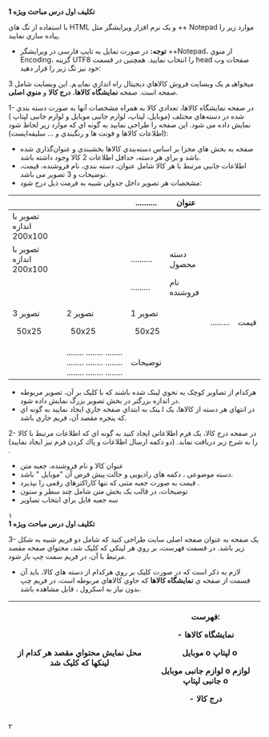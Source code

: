 ﻿**ﺗﮑﻠﯿﻒ اول درس ﻣﺒﺎﺣﺚ وﯾﮋه 1**  

ﺑﺎ اﺳﺘﻔﺎده از ﺗﮓ ﻫﺎي HTML و ﯾﮏ ﻧﺮم اﻓﺰار وﯾﺮاﯾﺸﮕﺮ  ﻣﺜﻞ ++ Notepad ﻣﻮارد زﯾﺮ را ﭘﯿﺎده ﺳﺎزي ﻧﻤﺎﯾﯿﺪ.   

- **ﺗﻮﺟﻪ:** در ﺻﻮرت ﺗﻤﺎﯾﻞ ﺑﻪ ﺗﺎﯾﭗ ﻓﺎرﺳﯽ در وﯾﺮاﯾﺸﮕﺮ ++Notepad، از ﻣﻨﻮي Encoding، ﮔﺰﯾﻨﻪ UTF8 را اﻧﺘﺨﺎب ﻧﻤﺎﯾﯿﺪ. ﻫﻤﭽﻨﯿﻦ در ﻗﺴﻤﺖ head ﺻﻔﺤﺎت وب ﺧﻮد ﻧﯿﺰ ﺗﮓ زﯾﺮ را ﻗﺮار دﻫﯿﺪ:

  <META HTTP-EQUIV="Content-Type" CONTENT="text/html; charset=utf-8"> 

ﻣﯿﺨﻮاﻫﯿ ﻢ ﯾﮏ وﺑﺴﺎﯾﺖ ﻓﺮوش ﮐﺎﻻﻫﺎي دﯾﺠﯿﺘﺎل راه اﻧﺪازي ﻧﻤﺎﯾﯿ ﻢ. اﯾﻦ وﺑﺴﺎﯾﺖ ﺷﺎﻣﻞ 3 ﺻﻔﺤﻪ اﺳﺖ.  ﺻﻔﺤﻪ **ﻧﻤﺎﯾﺸﮕﺎه ﮐﺎﻻﻫﺎ**، **درج ﮐﺎﻻ** و **ﻣﻨﻮي اﺻﻠﯽ**. 

1- در ﺻﻔﺤﻪ ﻧﻤﺎﯾﺸﮕﺎه ﮐﺎﻻﻫﺎ، ﺗﻌﺪادي ﮐﺎﻻ ﺑﻪ ﻫﻤﺮاه ﻣﺸﺨﺼﺎت آﻧﻬﺎ ﺑﻪ ﺻﻮرت دﺳﺘﻪ ﺑﻨﺪي ﺷﺪه در دﺳﺘﻪﻫﺎي ﻣﺨﺘﻠﻒ (ﻣﻮﺑﺎﯾﻞ، ﻟﭙﺘﺎپ، ﻟﻮازم ﺟﺎﻧﺒﯽ ﻣﻮﺑﺎﯾﻞ و ﻟﻮازم ﺟﺎﻧﺒﯽ ﻟﭙﺘﺎپ ) ﻧﻤﺎﯾﺶ داده ﻣﯽ ﺷﻮد. اﯾﻦ ﺻﻔﺤﻪ را ﻃﺮاﺣﯽ ﻧﻤﺎﯾﯿﺪ ﺑﻪ ﮔﻮﻧﻪ اي ﮐﻪ ﻣﻮارد زﯾﺮ ﻟﺤﺎظ ﺷﻮد  (اﻃﻼﻋﺎت ﮐﺎﻻﻫﺎ  و ﻓﻮﻧﺖ ﻫﺎ و رﻧﮕﺒﻨﺪي  و ...  ﺳﻠﯿﻘﻪاﯾﺴﺖ): 

- ﺻﻔﺤﻪ ﺑﻪ ﺑﺨﺶ  ﻫﺎي ﻣﺠﺰا ﺑﺮ اﺳﺎس دﺳﺘﻪﺑﻨﺪي ﮐﺎﻻﻫﺎ ﺑﺨﺸﺒﻨﺪي و ﻋﻨﻮانﮔﺬاري ﺷﺪه ﺑﺎﺷﺪ و ﺑﺮاي ﻫﺮ دﺳﺘﻪ، ﺣﺪاﻗﻞ اﻃﻼﻋﺎت 2 ﮐﺎﻻ وﺟﻮد داﺷﺘﻪ ﺑﺎﺷﺪ.  
- اﻃﻼﻋﺎت ﺟﺎﻧﺒﯽ ﻣﺮﺗﺒﻂ ﺑﺎ ﻫﺮ ﮐﺎﻻ ﺷﺎﻣﻞ ﻋﻨﻮان، دﺳﺘﻪ ﺑﻨﺪي، ﻧﺎم ﻓﺮوﺷﻨﺪه، ﻗﯿﻤﺖ، ﺗﻮﺿﯿﺤﺎت  و 3 ﺗﺼﻮﯾﺮ  ﻣﯽ ﺑﺎﺷﺪ.  
- ﻣﺸﺨﺼﺎت ﻫﺮ ﺗﺼﻮﯾﺮ داﺧﻞ ﺟﺪوﻟﯽ ﺷﺒﯿﻪ ﺑﻪ ﻓﺮﻣﺖ ذﯾﻞ درج ﺷﻮد:  



|||  ..........|ﻋﻨﻮان  |||
| :- | :- | - | - | :- | :- |
|ﺗﺼﻮﯾﺮ  ﺑﺎ اﻧﺪازه  200x100 ||||||
|ﺗﺼﻮﯾﺮ  ﺑﺎ اﻧﺪازه  200x100 ||  ..........|دﺳﺘﻪ ﻣﺤﺼﻮل  |||
|||  .........|ﻧﺎم ﻓﺮوﺷﻨﺪه |||
|<p>ﺗﺼﻮﯾﺮ 3 </p><p>` `50x25</p>|<p>ﺗﺼﻮﯾﺮ 2 </p><p>` `50x25</p>|<p>ﺗﺼﻮﯾﺮ 1 </p><p>` `50x25</p>||  .........|ﻗﯿﻤﺖ |
||........ ........ ........ ........ ........ ........ ........ ........ ........|ﺗﻮﺿﯿﺤﺎت  ||||



- ﻫﺮﮐﺪام از ﺗﺼﺎوﯾﺮ ﮐﻮﭼﮏ ﺑﻪ ﻧﺤﻮي ﻟﯿﻨﮏ ﺷﺪه ﺑﺎﺷﻨﺪ ﮐﻪ ﺑﺎ ﮐﻠﯿﮏ ﺑﺮ آن، ﺗﺼﻮﯾﺮ  ﻣﺮﺑﻮﻃﻪ در  اﻧﺪازه ﺑﺰرﮔﺘﺮ  در ﺑﺨﺶ ﺗﺼﻮﯾﺮ ﺑﺰرگ  ﻧﻤﺎﯾﺶ داده ﺷﻮد.  
- در اﻧﺘﻬﺎي ﻫﺮ دﺳﺘﻪ از ﮐﺎﻻﻫﺎ، ﯾﮏ ﻟ ﯿﻨﮏ ﺑﻪ اﺑﺘﺪاي ﺻﻔﺤﻪ ﺟﺎري  اﯾﺠﺎد ﻧﻤﺎﯾﯿﺪ ﺑﻪ ﮔﻮﻧﻪ اي ﮐﻪ ﭘﻨﺠﺮه ﻣﻘﺼﺪ آن، ﻓﺮﯾﻢ ﺟﺎري ﺑﺎﺷﺪ.  

2- در ﺻﻔﺤﻪ درج ﮐﺎﻻ، ﯾﮏ ﻓﺮم اﻃﻼﻋﺎﺗﯽ اﯾﺠﺎد ﮐﻨﯿﺪ ﺑﻪ ﮔﻮﻧﻪ اي ﮐﻪ اﻃﻼﻋﺎت ﻣﺮﺗﺒﻂ ﺑﺎ ﮐﺎﻻ را ﺑﻪ ﺷﺮح زﯾﺮ درﯾﺎﻓﺖ ﻧﻤﺎﯾﺪ. (دو دﮐﻤﻪ ارﺳﺎل اﻃﻼﻋﺎت و ﭘﺎك ﮐﺮدن ﻓﺮم ﻧﯿﺰ اﯾﺠﺎد ﻧﻤﺎﯾﯿﺪ) . 

- ﻋﻨﻮان ﮐﺎﻻ و ﻧﺎم ﻓﺮوﺷﻨﺪه، ﺟﻌﺒﻪ ﻣﺘﻦ  
- دﺳﺘﻪ ﻣﻮﺿﻮﻋﯽ ، دﮐﻤﻪ ﻫﺎي رادﯾﻮﯾﯽ و ﺣﺎﻟﺖ ﭘﯿﺶ ﻓﺮض آن "ﻣﻮﺑﺎﯾﻞ " ﺑﺎﺷﺪ.  
- ﻗﯿﻤﺖ ﺑﻪ ﺻﻮرت ﺟﻌﺒﻪ ﻣﺘﻨﯽ ﮐﻪ ﺗﻨﻬﺎ ﮐﺎراﮐﺘﺮﻫﺎي رﻗﻤﯽ را ﺑﭙﺬﯾﺮد .  
- ﺗﻮﺿﯿﺤﺎت، در ﻗﺎﻟﺐ ﯾﮏ ﺑﺨﺶ ﻣﺘﻦ ﺷﺎﻣﻞ ﭼﻨﺪ ﺳﻄﺮ و ﺳﺘﻮن  
- ﺳﻪ ﺟﻌﺒﻪ ﻓﺎﯾﻞ ﺑﺮاي اﻧﺘﺨﺎب ﺗﺼﺎوﯾﺮ  

١  
**ﺗﮑﻠﯿﻒ اول درس ﻣﺒﺎﺣﺚ وﯾﮋه 1**  

3- ﯾﮏ ﺻﻔﺤﻪ ﺑﻪ ﻋﻨﻮان ﺻﻔﺤﻪ اﺻﻠﯽ ﺳﺎﯾﺖ ﻃﺮاﺣﯽ ﮐﻨﯿﺪ  ﮐﻪ ﺷﺎﻣﻞ دو ﻓﺮﯾﻢ ﺷﺒﯿﻪ ﺑﻪ ﺷﮑﻞ زﯾﺮ ﺑﺎﺷﺪ. در ﻗﺴﻤﺖ ﻓﻬﺮﺳﺖ، ﺑﺮ روي ﻫﺮ ﻟﯿﻨﮑﯽ ﮐﻪ ﮐﻠﯿﮏ ﺷﺪ، ﻣﺤﺘﻮاي ﺻﻔﺤﻪ ﻣﻘﺼﺪ ﻣﺮﺗﺒﻂ ﺑﺎ آن، در ﻓﺮﯾﻢ ﺳﻤﺖ ﭼﭗ ﺑﺎز ﺷﻮد.  

- ﻻزم ﺑﻪ ذﮐﺮ اﺳﺖ ﮐﻪ در ﺻﻮرت ﮐﻠﯿﮏ ﺑﺮ روي ﻫﺮﮐﺪام از دﺳﺘﻪ ﻫﺎي ﮐﺎﻻ، ﺑﺎﯾﺪ آن ﻗﺴﻤﺖ از ﺻﻔﺤﻪ ي **ﻧﻤﺎﯾﺸﮕﺎه ﮐﺎﻻﻫﺎ** ﮐﻪ ﺣﺎوي ﮐﺎﻻﻫﺎي ﻣﺮﺑﻮﻃﻪ اﺳﺖ، در ﻓﺮﯾﻢ ﭼﭗ ﺑﺪون ﻧﯿﺎز ﺑﻪ اﺳﮑﺮول ، ﻗﺎﺑﻞ ﻣﺸﺎﻫﺪه ﺑﺎﺷﺪ.  



|ﻣﺤﻞ ﻧﻤﺎﯾﺶ ﻣﺤﺘﻮاي ﻣﻘﺼﺪ ﻫﺮ ﮐﺪام از ﻟﯿﻨﮑﻬﺎ ﮐﻪ ﮐﻠﯿﮏ ﺷﺪ  |<p>**ﻓﻬﺮﺳﺖ:** </p><p>- ﻧﻤﺎﯾﺸﮕﺎه ﮐﺎﻻﻫﺎ  </p><p>`  `ﻣﻮﺑﺎﯾﻞ  o   ﻟﭙﺘﺎپ  o</p><p>ﻟﻮازم ﺟﺎﻧﺒﯽ ﻣﻮﺑﺎﯾﻞ  o  ﻟﻮازم ﺟﺎﻧﺒﯽ ﻟﭙﺘﺎپ  o</p><p>- درج ﮐﺎﻻ </p>|
| - | - |

٢  
